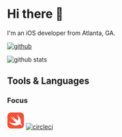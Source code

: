 # Hi there 👋

I'm an iOS developer from Atlanta, GA.

[<img src='https://cdn.jsdelivr.net/npm/simple-icons@3.0.1/icons/github.svg' alt='github' height='40'>](https://github.com/kevnm67)  

![github stats](https://github-readme-stats.vercel.app/api?username=kevnm67&count_private=true&theme=nord&hide_border=true&show_icons=true)

## Tools & Languages

### Focus

[<img src='https://raw.githubusercontent.com/devicons/devicon/master/icons/swift/swift-original.svg' alt='swift' height='40'>](https://developer.apple.com/swift/)
[<img src="https://www.vectorlogo.zone/logos/circleci/circleci-icon.svg" alt="circleci" height='40'>](https://circleci.com)

<!-- ![Profile views](https://gpvc.arturio.dev/kevnm67)   -->

<!--
[<img src="https://raw.githubusercontent.com/devicons/devicon/master/icons/python/python-original.svg" alt="python" height="40">](https://www.python.org)
[<img src="https://raw.githubusercontent.com/devicons/devicon/master/icons/ruby/ruby-original.svg" alt="ruby" height="40">](https://www.ruby-lang.org/en)
<p align="left">
  <a href="https://www.sketch.com/" target="_blank"> <img src="https://www.vectorlogo.zone/logos/sketchapp/sketchapp-icon.svg" alt="sketch" width="40" height="40" /></a>
<a href="https://www.photoshop.com/en" target="_blank"> <img src="https://raw.githubusercontent.com/devicons/devicon/master/icons/photoshop/photoshop-line.svg" alt="photoshop" width="40" height="40" /></a>
</p>
**kevnm67/kevnm67** is a ✨ _special_ ✨ repository because its `README.md` (this file) appears on your GitHub profile.
-->
